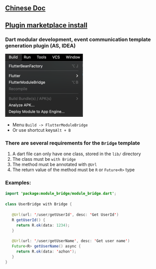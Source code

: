 ## [Chinese Doc](https://github.com/azhon/FlutterModuleBridge/blob/main/README-zh.md)

## [Plugin marketplace install](https://plugins.jetbrains.com/plugin/20491-fluttermodulebridge)

### Dart modular development, event communication template generation plugin (AS, IDEA)
<img src="https://github.com/azhon/FlutterModuleBridge/blob/main/imgs/plugin.png" width="250" >

- Menu `Build -> FlutterModuleBridge`
- Or use shortcut keys`Alt + B`

### There are several requirements for the `Bridge` template
1. A dart file can only have one class, stored in the `lib/` directory
2. The class must be `with Bridge`
3. The method must be annotated with `@Url`
4. The return value of the method must be `R` or `Future<R>` type

### Examples:

```java
import 'package:module_bridge/module_bridge.dart';

class UserBridge with Bridge {

   @Url(url: '/user/getUserId', desc: 'Get UserId')
   R getUserId() {
     return R.ok(data: 1234);
   }

   @Url(url: '/user/getUserName', desc: 'Get user name')
   Future<R> getUserName() async {
     return R.ok(data: 'azhon');
   }
}
```